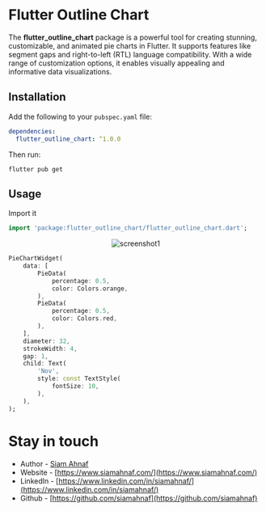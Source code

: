 # Flutter Outline Chart

The **flutter_outline_chart** package is a powerful tool for creating stunning, customizable, and animated pie charts in Flutter. It supports features like segment gaps and right-to-left (RTL) language compatibility. With a wide range of customization options, it enables visually appealing and informative data visualizations.

## Installation

Add the following to your `pubspec.yaml` file:

```yaml
dependencies:
  flutter_outline_chart: ^1.0.0
```

Then run:

```
flutter pub get
```

## Usage

Import it

```dart
import 'package:flutter_outline_chart/flutter_outline_chart.dart';
```
<p align="center">
    <img alt="screenshot1" src="https://lh3.googleusercontent.com/d/1Iv0QfhxunN44JUelh9_HFuRLUg_gysYO">
</p>

```dart
PieChartWidget(
    data: [
        PieData(
            percentage: 0.5,
            color: Colors.orange,
        ),
        PieData(
            percentage: 0.5,
            color: Colors.red,
        ),
    ],
    diameter: 32,
    strokeWidth: 4,
    gap: 1,
    child: Text(
        'Nov',
        style: const TextStyle(
            fontSize: 10,
        ),
    ),
);
```

# Stay in touch

- Author - [Siam Ahnaf](https://www.siamahnaf.com/)
- Website - [https://www.siamahnaf.com/](https://www.siamahnaf.com/)
- LinkedIn - [https://www.linkedin.com/in/siamahnaf/](https://www.linkedin.com/in/siamahnaf/)
- Github - [https://github.com/siamahnaf](https://github.com/siamahnaf)